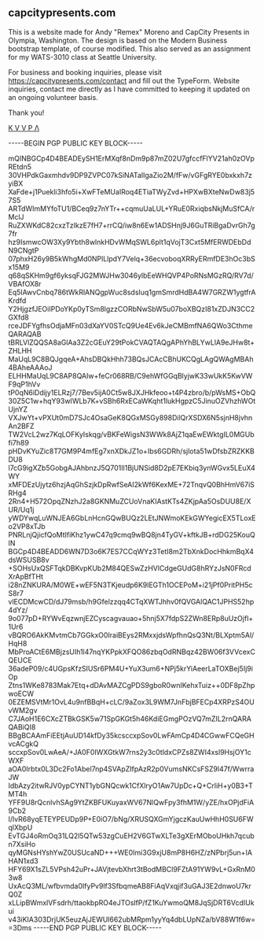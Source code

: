 ## capcitypresents.com

This is a website made for Andy "Remex" Moreno and CapCity Presents in Olympia, Washington. The design is based on the Modern Business bootstrap template, of course modified. This also served as an assignment for my WATS-3010 class at Seattle University.

For business and booking inquiries, please visit https://capcitypresents.com/contact and fill out the TypeForm. Website inquiries, contact me directly as I have committed to keeping it updated on an ongoing volunteer basis.

Thank you!

[K V V P Λ](mailto:hi@kvvpa.com)

-----BEGIN PGP PUBLIC KEY BLOCK-----

mQINBGCp4D4BEADEySH1ErMXqf8nDm9p87mZ02U7gfccfFlYV21ah0zOVpREtdn5
30VHPdkGaxmhdv9DP9ZVPC07kSiNATalIgaZio2M/fFw/vGFgRYE0bxkxh7zyiBX
XaFde+j1Puekli3hfo5i+XwFTeMUaIRoq4ETiaTWyZvd+HPXwBXteNwDw83j57S5
ARTdWImMYfoTU1/BCeq9z7nYTr++cqmuUaLUL+YRuE0RxiqbsNkjMuSfCA/rMclJ
RuZXWKdC82cxzTzIkzE7fH7+rrCQ/iw8n6Ew1ADSHnj9J6GuTRiBgaDvrGh7g7fr
hz9IsmwcOW3Xy9Ybth8wlnkHDvWMqSWL6plt1qVojT3Cxt5MfERWDEbDdN9CNgtP
07phxH26y9B5kWhgMd0NPlLlpdY7Velq+36ecvoboqXRRyERmfDE3hOc3bSx15M9
q68qSKHm9gf6yksqFJG2MWJHw3046ylbEeWHQVP4PoRNsMGzRQ/RV7d/VBAfOX8r
Eq5IAwvCnbq786tWkRlANQgpWuc8sdsIuq1gmSmrdHdBA4W7GRZW1ygtfrAKrdfd
Y2HjgzfJEOiIPDoYKp0yTSm8lgzzCORbNwSbW5u07boXBQzI81xZDJN3CC2GXfd8
rceJDFYgfhsOdjaMFn03dXaYV0STcQ9Ue4Ev6kJeCMBmfNA6QWo3CthmeQARAQAB
tBRLVlZQQSA8aGlAa3Z2cGEuY29tPokCVAQTAQgAPhYhBLYwLlA9eJHw8t+ZHLHH
MaUqL9C8BQJgqeA+AhsDBQkHhh73BQsJCAcCBhUKCQgLAgQWAgMBAh4BAheAAAoJ
ELHHMaUqL9C8AP8QAIw+feCr068RB/C9ehWfGGqBlyjwK33wUkK5KwVWF9qP1hVv
tP0qN6iDdijy1ELRzj7/7Bev5ijA0Ct5w8JXJHkfeoo+t4P4zbro/b/pWsMS+ObQ
30Z5C1w+hqY93wIWLb7K+vSBh6RxECaWKqht1lukHgpzC5JinuOZVhzhWOtUjnYZ
VXJwYt+vPXUt0mD7SJc4OsaGeK8QGxMSGy898DilQrXSDX6N5sjnH8jvhnAn2BFZ
TW2VcL2wz7KqLOFKyIskqg/vBKFeWigsN3WWk8AjZ1qaEwEWktgIL0MGUbfi7h89
pHDvKYuZic8T7GM9P4mfEg7xnXDkJZ1o+Ibs6GDRh/sjlota51wDfsbZRZKKBDU8
l7cG9igXZb5GobgAJAhbnzJ5Q701Il1BjUNSid8D2pE7EKbiq3ynWGvx5LEuX4WY
xMFDEzUjytz6hzjAqGhSzjkDpRwfSeAI2kWf6KexME+72TnqvQ0BhHmV67iSRHg4
2Rn4+H572OpqZNzhJ2a8GKNMuZCUoVnaKIAstKTs4ZKjpAa5OsDUU8E/XUR/Uq1j
yWDYwqLuWNJEA6GbLnHcnGQwBUQz2LEtJNWmoKEkGWYegicEX5TLoxEo2VP8xTJb
PNRLnjQjicfQoMtIfiKhz1ywC47q9cmq9wBQ8jn4TyGV+kftkJB+rdDG25KouQIN
BGCp4D4BEADD6WN7D3o6K7ES7CCqWYz3TetI8m2TbXnkDocHhkmBqX4dsWSUSB8v
+SOHsUxQSFTqkDBKvpKUb2M84QESwZzHVlCdgeGUdG8hRYzJsN0FRcdXrApBfTHt
i28nZNKURA/M0WE+wEF5N3TKjeudp6K9lEGTh1OCEPoM+i21jPf0PritPH5cS8r7
vlECDMcwCD/dJ79msb/h9Gfelzzqq4CTqXWTJhhv0fQVGAlQAC1JPHS52hp4dYz/
9o077pD+RYWvEqzwnjEZCyscagvauao+5hnj5X7fdpS2ZWn8ERp8uUzOjfl+1Ur6
vBQRO6AkKMvtmCb7GGkxO0IraiBEys2RMxxjdsWpfhnQsQ3Nt/BLXptm5Al/HqH8
MbProACtE6MBjzsUIh1l47nqYKPpkXFQO86zbqOdRNBqz42BW06f3VVcexCQEUCE
36adeP09/c4UGpsKfzSIUSr6PM4U+YuX3um6+NPj5krYiAeerLaTOXBej5Ij9iOp
Ztns1WKe8783Mak7Etq+dDAvMAZCgPDS9gboR0wnIKehxTuiz++0DF8pZhpwoECW
0EZEMSVtMr1OvL4u9nfBBqH+cLC/9aZox3L9WM7JnFbjBFECp4XRPzS4OUvWM2gv
C7JAoH1E6CXcZTBkGSK5w71SpGKGt5h46KdiEGmgPOzVQ7mZIL2rnQARAQABiQI8
BBgBCAAmFiEEtjAuUD14kfDy35kcsccxpSov0LwFAmCp4D4CGwwFCQeGHvcACgkQ
sccxpSov0LwAeA/+JA0F0IWXGtkW7rns2y3c0tldxCPZs8ZWI4xsl9HsjOY1cWXF
aOA0Irbtx0L3Dc2Fo1Abel7np4SVApZIfpAzR2p0VumsNKCsFSZ9l47f/WwrraJW
IdbAzy2itwRJV0ypCYNT1ybGNQcwk1CfXlryO1Aw7UpDc+Q+CrliH+y0B3+TMT4h
YFF9U8rQcnlvhSAg9YtZKBFUKuyaxWV67NlQwFpy3fhM1W/yZE/hxOPjdFiA9Cb2
I/lvR68yqETEYPEUDp9P+E0iO7/bNg/XRUSQXGmYjgczKauUwHhH0SU6FWqlXbpU
EvTGJ4oRmOq31LQ2l5QTw53zgCuEH2V6GTwXLTe3gXErMOboUHkh7qcubn7XsiHo
qyMGNsHYshYwZ0USUcaND+++WE0Imi3G9xjU8mP8H6HZ/zNPbrj5un+IAHAN1xd3
HFY69X1sZL5VPsh42uPr+JAVjtevbXhrt3tBodMBCl9FZtA91YW9vL+GxRnM03w8
UxAcQ3ML/wfbvmda0IfyPv9lf3SfbqmeAB8FiAqVxqjif3uGAJ3E2dnwoU7krQ0Z
xLLipBWmxlVFsdrh/ttaokbpRO4eJTOslfP/fZ1KuYwmoQM8JqSjDRT6VcdIUkui
v43iKIA303DrjUK5euzAjJEWUl662ubMRpm1yyYq4dbLUpNZa/bV88W1f6w=
=3Dms
-----END PGP PUBLIC KEY BLOCK-----
